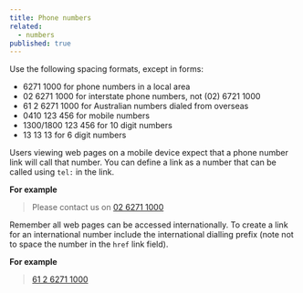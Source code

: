 ```yaml
---
title: Phone numbers
related:
  - numbers
published: true
---
```


Use the following spacing formats, except in forms:

- 6271 1000 for phone numbers in a local area
- 02 6271 1000 for interstate phone numbers, not (02) 6721 1000
- 61 2 6271 1000 for Australian numbers dialed from overseas
- 0410 123 456 for mobile numbers
- 1300/1800 123 456 for 10 digit numbers
- 13 13 13 for 6 digit numbers

Users viewing web pages on a mobile device expect that a phone number link will call that number. You can define a link as a number that can be called using `tel:` in the link.

**For example**

> Please contact us on [02 6271 1000](tel:0262711000)

Remember all web pages can be accessed internationally. To create a link for an international number include the international dialling prefix (note not to space the number in the `href` link field).

**For example**

> [61 2 6271 1000](tel:61262711000)
